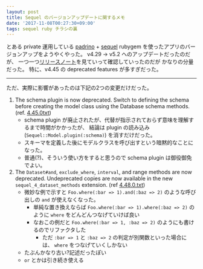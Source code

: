 ```yaml
---
layout: post
title: Sequel のバージョンアップデートに関するメモ
date: '2017-11-08T00:27:30+09:00'
tags: sequel ruby チラシの裏
---
```


とある private 運用している [padrino](http://padrinorb.com/) +
[sequel](http://sequel.jeremyevans.net/) rubygem を使ったアプリのバージョンアップをようやくやった。
v4.29 → v5.2 へのアップデートだったのだが、
一つ一つ[リリースノート](http://sequel.jeremyevans.net/documentation.html)を見ていって確認していったのだが
かなりの分量だった。
特に、v4.45 の deprecated features が多すぎだった。

---

ただ、実際に影響があったのは下記の2つの変更だけだった。

 1. The schema plugin is now deprecated. Switch to defining the schema before creating the model class using the Database schema methods. (ref. [4.45.0txt](http://sequel.jeremyevans.net/rdoc/files/doc/release_notes/4_45_0_txt.html))
    * schema plugin が廃止されたが、代替が指示されておらず意味を理解するまで時間がかかったが、
      結論は plugin の読み込み (`Sequel::Model.plugin(:schema)`) を消すだけだった。
    * スキーマを定義した後にモデルクラスを呼び出すという暗黙的なことになった。
    * 普通(?)、そういう使い方をすると思うので schema plugin は御役御免でよい。
 2. The `Dataset#and`, `exclude_where`, `interval`, and range methods are now deprecated. Undeprecated copies are now available in the new `sequel_4_dataset_methods` extension. (ref [4.48.0.txt](http://sequel.jeremyevans.net/rdoc/files/doc/release_notes/4_48_0_txt.html))
    * 微妙な例で示すと `Foo.where(:bar => 1).and(:baz => 2)` のような呼び出しの `and` が使えなくなった。
      * 単純な置き換えならば `Foo.where(:bar => 1).where(:baz => 2)` のように `where` をどんどんつなげていけば良い
      * なおこの例だと `Foo.where(:bar => 1, :baz => 2)` のようにも書けるのでリファクタした
        * ただ `:bar => 1` と `:baz => 2` の判定が別関数といった場合には、 `where` をつなげていくしかない
    * たぶんかなり古い?記述だったぽい
    * `or` とかは引き続き使える


